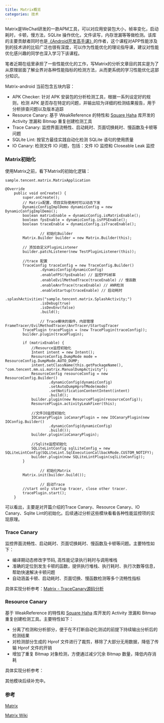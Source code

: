 ```yaml
---
title: Matrix概览
categories: 技术
---
```


Matrix是WeChat研发的一款APM工具，可以对应用安装包大小，帧率变化，启动耗时，卡顿，慢方法，SQLite 操作优化，文件读写，内存泄漏等等做检测。该库的主要贡献者同时也是[《Android开发高手课》](https://time.geekbang.org/column/intro/100021101)的作者，这个课程对APP性能涉及到的技术讲的比较广泛也很有深度，可以作为性能优化的理论指导课，建议对性能优化感兴趣的同学也深入学习下该课程。

<!--more-->

笔者近期在组里承担了一些性能优化的工作，写Matrix的分析文章目的其实是为了从原理层面了解业界对各种性能指标的检测方法，从而更系统的学习性能优化这部分知识。

Matrix-android 当前包含五块内容：

- APK Checker: 针对 APK 安装包的分析检测工具，根据一系列设定好的规则，检测 APK 是否存在特定的问题，并输出较为详细的检测结果报告，用于分析排查问题以及版本追踪
- Resource Canary: 基于 WeakReference 的特性和 [Square Haha](https://github.com/square/haha) 库开发的 Activity 泄漏和 Bitmap 重复创建检测工具
- Trace Canary: 监控界面流畅性、启动耗时、页面切换耗时、慢函数及卡顿等问题
- SQLite Lint: 按官方最佳实践自动化检测 SQLite 语句的使用质量
- IO Canary: 检测文件 IO 问题，包括：文件 IO 监控和 Closeable Leak 监控



### Matrix初始化

使用Matrix之前，看下Matrix的初始化逻辑：

```
sample.tencent.matrix.MatrixApplication

@Override
    public void onCreate() {
        super.onCreate();
        // Matrix配置，项目实际使用时可以动态下发
        DynamicConfigImplDemo dynamicConfig = new DynamicConfigImplDemo();
        boolean matrixEnable = dynamicConfig.isMatrixEnable();
        boolean fpsEnable = dynamicConfig.isFPSEnable();
        boolean traceEnable = dynamicConfig.isTraceEnable();

				// 初始化Builder
        Matrix.Builder builder = new Matrix.Builder(this);
        
        // 添加自定义PluginListener
        builder.patchListener(new TestPluginListener(this));

        //trace 配置
        TraceConfig traceConfig = new TraceConfig.Builder()
                .dynamicConfig(dynamicConfig)
                .enableFPS(fpsEnable) // 监控FPS帧率
                .enableEvilMethodTrace(traceEnable) // 慢函数
                .enableAnrTrace(traceEnable) // ANR检测
                .enableStartup(traceEnable) // 启动耗时
                .splashActivities("sample.tencent.matrix.SplashActivity;")
                .isDebug(true)
                .isDevEnv(false)
                .build();

				// Trace模块的插件，内部管理FrameTracer/EvilMethodTracer/AnrTracer/StartupTracer
        TracePlugin tracePlugin = (new TracePlugin(traceConfig));
        builder.plugin(tracePlugin);

        if (matrixEnable) {
            //Resource监控初始化
            Intent intent = new Intent();
            ResourceConfig.DumpMode mode = ResourceConfig.DumpMode.AUTO_DUMP;
            intent.setClassName(this.getPackageName(), "com.tencent.mm.ui.matrix.ManualDumpActivity");
            ResourceConfig resourceConfig = new ResourceConfig.Builder()
                    .dynamicConfig(dynamicConfig)
                    .setAutoDumpHprofMode(mode)
                    .setNotificationContentIntent(intent)
                    .build();
            builder.plugin(new ResourcePlugin(resourceConfig));
            ResourcePlugin.activityLeakFixer(this);

            //文件IO监控初始化
            IOCanaryPlugin ioCanaryPlugin = new IOCanaryPlugin(new IOConfig.Builder()
                    .dynamicConfig(dynamicConfig)
                    .build());
            builder.plugin(ioCanaryPlugin);

            //Sqlite监控初始化
            SQLiteLintConfig sqlLiteConfig = new SQLiteLintConfig(SQLiteLint.SqlExecutionCallbackMode.CUSTOM_NOTIFY);
            builder.plugin(new SQLiteLintPlugin(sqlLiteConfig));
        }

				// 初始化Matrix
        Matrix.init(builder.build());

				// 启动Trace
        //start only startup tracer, close other tracer.
        tracePlugin.start();
    }
```

可以看出，主要是对开篇介绍的Trace Canary、Resource Canary、IO Canary、Sqlite Lint的初始化。后续通过分析这些模块看看各种性能监控项的实现原理。



### Trace Canary

监控界面流畅性、启动耗时、页面切换耗时、慢函数及卡顿等问题。主要特性如下：

- 编译期动态修改字节码, 高性能记录执行耗时与调用堆栈
- 准确的定位到发生卡顿的函数，提供执行堆栈、执行耗时、执行次数等信息，帮助快速解决卡顿问题
- 自动涵盖卡顿、启动耗时、页面切换、慢函数检测等多个流畅性指标

具体实现分析参考：[Matrix - TraceCanary源码分析](https://hningoba.github.io/2020/04/28/Matrix-TraceCanary实现分析/)



### Resource Canary

基于 WeakReference 的特性和 [Square Haha](https://github.com/square/haha) 库开发的 Activity 泄漏和 Bitmap 重复创建检测工具。主要特性如下：

- 分离了检测和分析部分，便于在不打断自动化测试的前提下持续输出分析后的检测结果
- 对检测部分生成的 Hprof 文件进行了裁剪，移除了大部分无用数据，降低了传输 Hprof 文件的开销
- 增加了重复 Bitmap 对象检测，方便通过减少冗余 Bitmap 数量，降低内存消耗

具体实现分析参考：[]()



其他模块后续补充中。



### 参考

[Matrix](https://github.com/Tencent/matrix)

[Matrix Wiki](https://github.com/Tencent/matrix/wiki/Matrix-Android-TraceCanary)